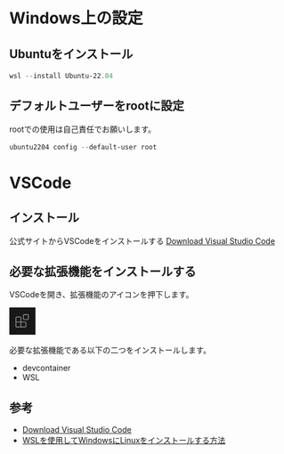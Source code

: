 # Windows上の設定

## Ubuntuをインストール

``` PowerShell
wsl --install Ubuntu-22.04
```

## デフォルトユーザーをrootに設定

rootでの使用は自己責任でお願いします。

``` PowerShell
ubuntu2204 config --default-user root
```

# VSCode

## インストール

公式サイトからVSCodeをインストールする
[Download Visual Studio Code](https://code.visualstudio.com/download)

## 必要な拡張機能をインストールする

VSCodeを開き、拡張機能のアイコンを押下します。

![拡張機能のアイコン](./img/icon_extension.png)

必要な拡張機能である以下の二つをインストールします。
- devcontainer
- WSL

## 参考

- [Download Visual Studio Code](https://code.visualstudio.com/download)
- [WSLを使用してWindowsにLinuxをインストールする方法](https://learn.microsoft.com/ja-jp/windows/wsl/install)